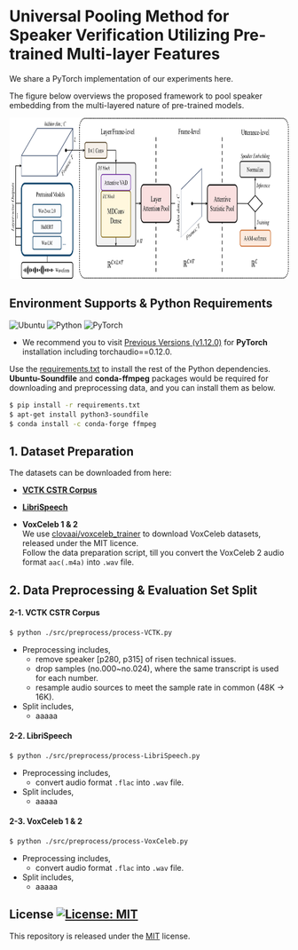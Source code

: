 # Universal Pooling Method for Speaker Verification Utilizing Pre-trained Multi-layer Features
We share a PyTorch implementation of our experiments here.

The figure below overviews the proposed framework to pool speaker embedding from the multi-layered nature of pre-trained models.
<p align="center">
<img src="/img/Fig-Overall_framework_v0.png" width="900" height="290">
</p>

## Environment Supports & Python Requirements
![Ubuntu](https://img.shields.io/badge/Ubuntu-18.04+-E95420?style=for-the-badge&logo=ubuntu&logoColor=E95420)
![Python](https://img.shields.io/badge/Python-3.8.8-3670A0?style=for-the-badge&logo=python&logoColor=ffdd54)
![PyTorch](https://img.shields.io/badge/PyTorch-1.12.0-%23EE4C2C?style=for-the-badge&logo=PyTorch&logoColor=%23EE4C2C)   
* We recommend you to visit [Previous Versions (v1.12.0)](https://pytorch.org/get-started/previous-versions/#v1120) for **PyTorch** installation including torchaudio==0.12.0.

Use the [requirements.txt](/requirements.txt) to install the rest of the Python dependencies.   
**Ubuntu-Soundfile** and **conda-ffmpeg** packages would be required for downloading and preprocessing data, and you can install them as below.

```bash
$ pip install -r requirements.txt
$ apt-get install python3-soundfile
$ conda install -c conda-forge ffmpeg
```

## 1. Dataset Preparation

The datasets can be downloaded from here:

* [**VCTK CSTR Corpus**](https://doi.org/10.7488/ds/2645)

* [**LibriSpeech**](https://www.openslr.org/12)

* **VoxCeleb 1 & 2**  
  We use [clovaai/voxceleb_trainer](https://github.com/clovaai/voxceleb_trainer) to download VoxCeleb datasets, released under the MIT licence.  
  Follow the data preparation script, till you convert the VoxCeleb 2 audio format ```aac(.m4a)``` into ```.wav``` file.


## 2. Data Preprocessing & Evaluation Set Split
#### 2-1. VCTK CSTR Corpus  
```bash
$ python ./src/preprocess/process-VCTK.py
```
* Preprocessing includes,
    - remove speaker [p280, p315] of risen technical issues.  
    - drop samples (no.000~no.024), where the same transcript is used for each number.  
    - resample audio sources to meet the sample rate in common (48K &rarr; 16K).
* Split includes,  
    - aaaaa

#### 2-2. LibriSpeech
```bash
$ python ./src/preprocess/process-LibriSpeech.py
```
* Preprocessing includes,
    - convert audio format ```.flac``` into ```.wav``` file.
* Split includes,  
    - aaaaa

#### 2-3. VoxCeleb 1 & 2  
```bash
$ python ./src/preprocess/process-VoxCeleb.py
```
* Preprocessing includes,  
    - convert audio format ```.flac``` into ```.wav``` file.
* Split includes,  
    - aaaaa


## License [![License: MIT](https://img.shields.io/badge/License-MIT-yellow.svg)](https://opensource.org/licenses/MIT)
This repository is released under the [MIT](https://choosealicense.com/licenses/mit/) license.
